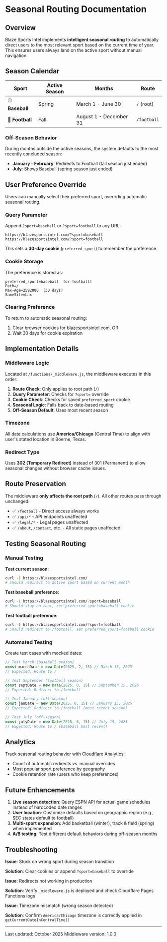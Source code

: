 # Seasonal Routing Documentation

## Overview

Blaze Sports Intel implements **intelligent seasonal routing** to automatically direct users to the most relevant sport based on the current time of year. This ensures users always land on the active sport without manual navigation.

## Season Calendar

| Sport | Active Season | Months | Route |
|-------|--------------|---------|-------|
| ⚾ **Baseball** | Spring | March 1 - June 30 | `/` (root) |
| 🏈 **Football** | Fall | August 1 - December 31 | `/football` |

### Off-Season Behavior

During months outside the active seasons, the system defaults to the most recently concluded season:

- **January - February**: Redirects to Football (fall season just ended)
- **July**: Shows Baseball (spring season just ended)

## User Preference Override

Users can manually select their preferred sport, overriding automatic seasonal routing.

### Query Parameter

Append `?sport=baseball` or `?sport=football` to any URL:

```
https://blazesportsintel.com/?sport=baseball
https://blazesportsintel.com/?sport=football
```

This sets a **30-day cookie** (`preferred_sport`) to remember the preference.

### Cookie Storage

The preference is stored as:
```
preferred_sport=baseball  (or football)
Path=/
Max-Age=2592000  (30 days)
SameSite=Lax
```

### Clearing Preference

To return to automatic seasonal routing:
1. Clear browser cookies for blazesportsintel.com, OR
2. Wait 30 days for cookie expiration

## Implementation Details

### Middleware Logic

Located at `/functions/_middleware.js`, the middleware executes in this order:

1. **Route Check**: Only applies to root path (`/`)
2. **Query Parameter**: Checks for `?sport=` override
3. **Cookie Check**: Checks for saved `preferred_sport` cookie
4. **Seasonal Logic**: Falls back to date-based routing
5. **Off-Season Default**: Uses most recent season

### Timezone

All date calculations use **America/Chicago** (Central Time) to align with user's stated location in Boerne, Texas.

### Redirect Type

Uses **302 (Temporary Redirect)** instead of 301 (Permanent) to allow seasonal changes without browser cache issues.

## Route Preservation

The middleware **only affects the root path** (`/`). All other routes pass through unchanged:

- ✅ `/football` - Direct access always works
- ✅ `/api/*` - API endpoints unaffected
- ✅ `/legal/*` - Legal pages unaffected
- ✅ `/about`, `/contact`, etc. - All static pages unaffected

## Testing Seasonal Routing

### Manual Testing

**Test current season**:
```bash
curl -I https://blazesportsintel.com/
# Should redirect to active sport based on current month
```

**Test baseball preference**:
```bash
curl -I https://blazesportsintel.com/?sport=baseball
# Should stay on root, set preferred_sport=baseball cookie
```

**Test football preference**:
```bash
curl -I https://blazesportsintel.com/?sport=football
# Should redirect to /football, set preferred_sport=football cookie
```

### Automated Testing

Create test cases with mocked dates:

```javascript
// Test March (baseball season)
const marchDate = new Date(2025, 2, 15) // March 15, 2025
// Expected: Route to /

// Test September (football season)
const septDate = new Date(2025, 8, 15) // September 15, 2025
// Expected: Redirect to /football

// Test January (off-season)
const janDate = new Date(2025, 0, 15) // January 15, 2025
// Expected: Redirect to /football (most recent season)

// Test July (off-season)
const julyDate = new Date(2025, 6, 15) // July 15, 2025
// Expected: Route to / (baseball most recent)
```

## Analytics

Track seasonal routing behavior with Cloudflare Analytics:

- Count of automatic redirects vs. manual overrides
- Most popular sport preference by geography
- Cookie retention rate (users who keep preferences)

## Future Enhancements

1. **Live season detection**: Query ESPN API for actual game schedules instead of hardcoded date ranges
2. **User location**: Customize defaults based on geographic region (e.g., SEC states default to football)
3. **Multi-sport expansion**: Add basketball (winter), track & field (spring) when implemented
4. **A/B testing**: Test different default behaviors during off-season months

## Troubleshooting

**Issue**: Stuck on wrong sport during season transition

**Solution**: Clear cookies or append `?sport=baseball` to override

**Issue**: Redirects not working in production

**Solution**: Verify `_middleware.js` is deployed and check Cloudflare Pages Functions logs

**Issue**: Timezone mismatch (wrong season detected)

**Solution**: Confirm `America/Chicago` timezone is correctly applied in `getCurrentDateInCentralTime()`

---

Last updated: October 2025
Middleware version: 1.0.0
